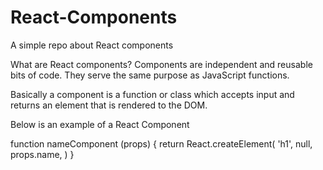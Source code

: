 # React-Components

A simple repo about React components

What are React components? Components are independent and reusable bits of code. They serve the same purpose as JavaScript functions.

Basically a component is a function or class which accepts input and returns an element that is rendered to the DOM.

Below is an example of a React Component

  function nameComponent (props) {
           return React.createElement(
               'h1',
               null,
               props.name,
           )
       }
